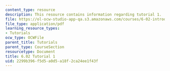 ```yaml
---
content_type: resource
description: This resource contains information regarding tutorial 1.
file: https://ol-ocw-studio-app-qa.s3.amazonaws.com/courses/6-02-introduction-to-eecs-ii-digital-communication-systems-fall-2012/2299b396f5d5a0d5a18f2ca24ee1f43f_MIT6_02F12_tutor01.pdf
file_type: application/pdf
learning_resource_types:
- Tutorials
ocw_type: OCWFile
parent_title: Tutorials
parent_type: CourseSection
resourcetype: Document
title: 6.02 Tutorial 1
uid: 2299b396-f5d5-a0d5-a18f-2ca24ee1f43f
---
```

